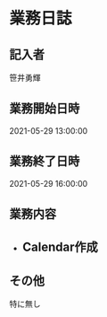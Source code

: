 # 業務日誌

## 記入者

笹井勇輝

## 業務開始日時

2021-05-29 13:00:00

## 業務終了日時

2021-05-29 16:00:00

## 業務内容

- Calendar作成
	- 

## その他

特に無し